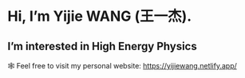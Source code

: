 # Hi, I’m Yijie WANG (王一杰).

## I’m interested in High Energy Physics

🕸 Feel free to visit my personal website: https://yijiewang.netlify.app/ 

<!---
yijie086/yijie086 is a ✨ special ✨ repository because its `README.md` (this file) appears on your GitHub profile.
You can click the Preview link to take a look at your changes.
--->
